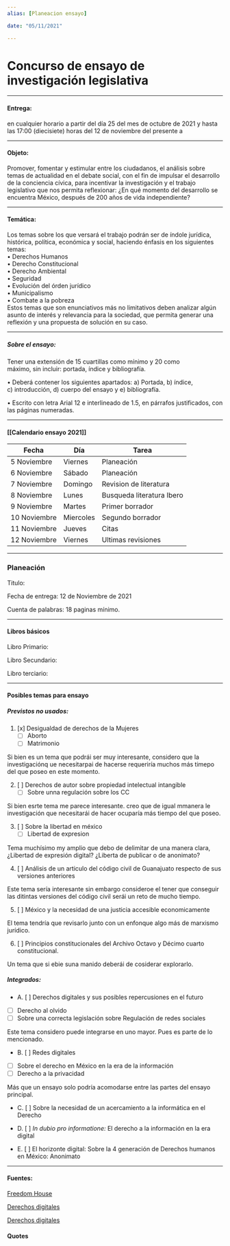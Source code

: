 ```yaml
---
alias: [Planeacion ensayo]

date: "05/11/2021"

---
```



# Concurso de ensayo de investigación legislativa

---

#### **Entrega:**

en cualquier horario a partir del día 25 del mes de octubre de 2021 y hasta las 17:00 (diecisiete) horas del 12 de noviembre del presente a

---

#### **Objeto:**

Promover, fomentar y estimular entre los ciudadanos, el análisis sobre temas de  actualidad  en  el  debate  social,  con  el  fin  de  impulsar  el  desarrollo  de  la conciencia cívica, para incentivar la investigación y el trabajo legislativo que nos  permita  reflexionar:  ¿En  qué  momento  del  desarrollo  se  encuentra México, después de 200 años de vida independiente? 

---

#### **Temática:**

Los temas sobre los que versará el trabajo podrán ser de índole jurídica, 
histórica, política, económica y social, haciendo énfasis en los siguientes temas:  
• Derechos Humanos  
• Derecho Constitucional  
• Derecho Ambiental  
• Seguridad  
• Evolución del órden jurídico  
• Municipalismo  
• Combate a la pobreza  
Estos temas que son enunciativos más no limitativos deben analizar algún  
asunto de interés y relevancia para la sociedad, que permita generar una  
reflexión y una propuesta de solución en su caso.

---

##### **Sobre el ensayo:**

Tener una extensión de 15 cuartillas como mínimo y 20 como  
máximo, sin incluir: portada, índice y bibliografía.  

• Deberá contener los siguientes apartados: a) Portada, b) índice,  
c) introducción, d) cuerpo del ensayo y e) bibliografía.  

• Escrito con letra Arial 12 e interlineado de 1.5, en párrafos justificados, con las páginas numeradas.

---

#### [[Calendario ensayo 2021]]

|Fecha|Día|Tarea|
|---|---|---|
|5 Noviembre| Viernes | Planeación|
|6 Noviembre |Sábado | Planeación
|7 Noviembre |Domingo | Revision de literatura|
|8 Noviembre| Lunes| Busqueda literatura Ibero|
|9 Noviembre| Martes|Primer borrador|
|10 Noviembre|Miercoles|Segundo borrador|
|11 Noviembre|Jueves|Citas|
|12 Noviembre|Viernes|Ultimas revisiones|

---

### Planeación

Titulo:

Fecha de entrega: 12 de Noviembre de 2021

Cuenta de palabras: 18 paginas mínimo.

---

#### Libros básicos

Libro Primario:

Libro Secundario:

Libro terciario:

---

#### Posibles temas para ensayo

##### _Previstos no usados:_

1. [x] Desigualdad de derechos de la Mujeres
	- [ ] Aborto
	- [ ] Matrimonio

Si bien es un tema que podrái ser muy interesante, considero que la investigaciónq ue necesitarpai de hacerse requeriría muchos más timepo del que poseo en este momento.

2. [ ] Derechos de autor sobre propiedad intelectual intangible
	- [ ] Sobre unna regulación sobre los CC

Si bien esrte tema me parece interesante. creo que de igual mmanera le investigación que necesitarái de hacer ocuparía más tiempo del que poseo.

3. [ ] Sobre la libertad en méxico
	- [ ] Libertad de expresion

Tema muchísimo my amplio que debo de delimitar de una manera clara, ¿Libertad de expresión digital? ¿Liberta de publicar  o de anonimato?


4. [ ] Análisis de un articulo del código civil de Guanajuato respecto de sus versiones anteriores

Este tema sería interesante sin embargo consideroe el tener que conseguir las ditintas versiones del código civil serái un reto de mucho tiempo.


5. [ ] México y la necesidad de una justicia accesible economicamente
	
El tema tendría que revisarlo junto con un enfonque algo más de marxismo jurídico.


6. [ ] Principios constitucionales del Archivo Octavo y Décimo cuarto constitucional.

Un tema que si ebie suna manido deberái de cosiderar explorarlo.


##### _Integrados:_

- A. [ ] Derechos digitales y sus posibles repercusiones en el futuro
- [ ] Derecho al olvido
- [ ] Sobre una correcta legislación sobre Regulación de redes sociales

Este tema considero puede integrarse en uno mayor. Pues es parte de lo mencionado.

- B. [ ] Redes digitales
- [ ] Sobre el derecho en México en la era de la información
- [ ] Derecho a la privacidad

Más que un ensayo solo podría acomodarse entre las partes del ensayo principal.

+ C. [ ] Sobre la necesidad de un acercamiento a la informática en el Derecho

+ D. [ ] _In dubio pro informatione:_ El derecho a la información en la era digital

+ E. [ ] El horizonte digital: Sobre la 4 generación de Derechos humanos en México: Anonimato

---

#### Fuentes:

[Freedom House](https://freedomhouse.org/country/mexico/freedom-world/2021)

[Derechos digitales](https://www.derechosdigitales.org/wp-content/uploads/Internet-en-Mx-2016.pdf)

[Derechos digitales](https://www.derechosdigitales.org/tipo_publicacion/publicaciones/)

#### Quotes